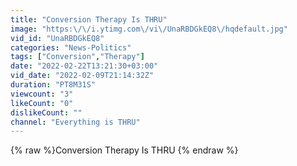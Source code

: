 ```yaml
---
title: "Conversion Therapy Is THRU"
image: "https:\/\/i.ytimg.com\/vi\/UnaRBDGkEQ8\/hqdefault.jpg"
vid_id: "UnaRBDGkEQ8"
categories: "News-Politics"
tags: ["Conversion","Therapy"]
date: "2022-02-22T13:21:30+03:00"
vid_date: "2022-02-09T21:14:32Z"
duration: "PT8M31S"
viewcount: "3"
likeCount: "0"
dislikeCount: ""
channel: "Everything is THRU"
---
```

{% raw %}Conversion Therapy Is THRU {% endraw %}

